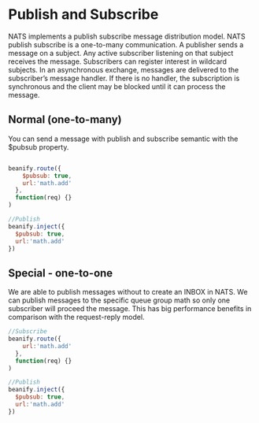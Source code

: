 # Publish and Subscribe
NATS implements a publish subscribe message distribution model. NATS publish subscribe is a one-to-many communication. A publisher sends a message on a subject. Any active subscriber listening on that subject receives the message. Subscribers can register interest in wildcard subjects. In an asynchronous exchange, messages are delivered to the subscriber’s message handler. If there is no handler, the subscription is synchronous and the client may be blocked until it can process the message.

## Normal (one-to-many)
You can send a message with publish and subscribe semantic with the $pubsub property.

```javascript

beanify.route({
    $pubsub: true,
    url:'math.add'
  },
  function(req) {}
)

//Publish
beanify.inject({
  $pubsub: true,
  url:'math.add'
})
```

## Special - one-to-one
We are able to publish messages without to create an INBOX in NATS. We can publish messages to the specific queue group math so only one subscriber will proceed the message. This has big performance benefits in comparison with the request-reply model.

```javascript
//Subscribe
beanify.route({
    url:'math.add'
  },
  function(req) {}
)

//Publish
beanify.inject({
  $pubsub: true,
  url:'math.add'
})
```